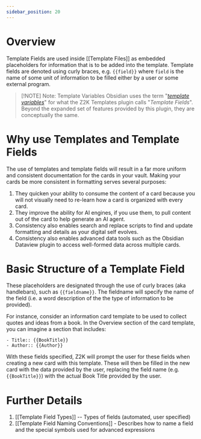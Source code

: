 ```yaml
---
sidebar_position: 20
---
```


# Overview
Template Fields are used inside [[Template Files]] as embedded placeholders for information that is to be added into the template. Template fields are denoted using curly braces, e.g. `{{field}}` where `field` is the name of some unit of information to be filled either by a user or some external program.


> [!NOTE] Note: Template Variables
> Obsidian uses the term "*[template variables](https://help.obsidian.md/Plugins/Templates)*" for what the Z2K Templates plugin calls "*Template Fields*". Beyond the expanded set of features provided by this plugin, they are conceptually the same.


# Why use Templates and Template Fields
The use of templates and template fields will result in a far more uniform and consistent documentation for the cards in your vault. Making your cards be more consistent in formatting serves several purposes:
1. They quicken your ability to consume the content of a card because you will not visually need to re-learn how a card is organized with every card.
2. They improve the ability for AI engines, if you use them, to pull content out of the card to help generate an AI agent.
3. Consistency also enables search and replace scripts to find and update formatting and details as your digital self evolves.
4. Consistency also enables advanced data tools such as the Obsidian Dataview plugin to access well-formed data across multiple cards.

# Basic Structure of a Template Field
These placeholders are designated through the use of curly braces (aka handlebars), such as `{{fieldname}}`. The fieldname will specify the name of the field (i.e. a word description of the the type of information to be provided). 

For instance, consider an information card template to be used to collect quotes and ideas from a book. In the Overview section of the card template, you can imagine a section that includes:

```
- Title:: {{BookTitle}}
- Author:: {{Author}}
```

With these fields specified, Z2K will prompt the user for these fields when creating a new card with this template. These will then be filled in the new card with the data provided by the user, replacing the field name (e.g. `{{BookTitle}}`) with the actual Book Title provided by the user. 

# Further Details
1. [[Template Field Types]] -- Types of fields (automated, user specified)
2. [[Template Field Naming Conventions]] - Describes how to name a field and the special symbols used for advanced expressions

